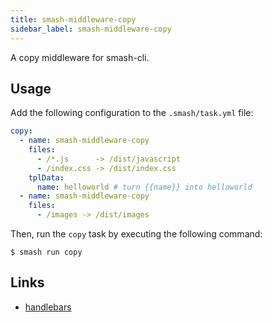 ```yaml
---
title: smash-middleware-copy
sidebar_label: smash-middleware-copy
---
```


A copy middleware for smash-cli.

## Usage

Add the following configuration to the `.smash/task.yml` file:

```yaml
copy:
  - name: smash-middleware-copy
    files:
      - /*.js      -> /dist/javascript
      - /index.css -> /dist/index.css
    tplData:
      name: helloworld # turn {{name}} into helloworld
  - name: smash-middleware-copy
    files:
      - /images -> /dist/images
```

Then, run the `copy` task by executing the following command:

```shell
$ smash run copy
```

## Links

- [handlebars](https://www.npmjs.com/package/handlebars)
